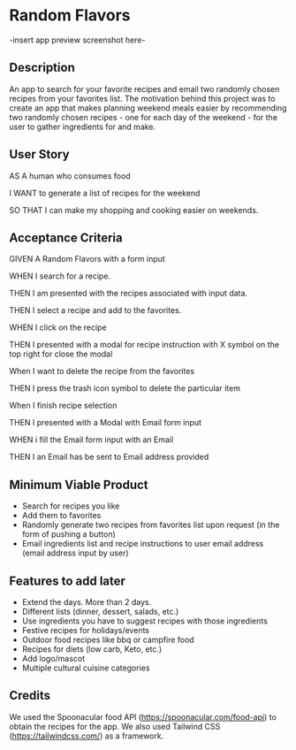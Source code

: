 # Random Flavors

-insert app preview screenshot here-

## Description
An app to search for your favorite recipes and email two randomly chosen recipes from your favorites list. The motivation behind this project was to create an app that makes planning weekend meals easier by recommending two randomly chosen recipes - one for each day of the weekend - for the user to gather ingredients for and make.

## User Story
AS A human who consumes food 

I WANT to generate a list of recipes for the weekend

SO THAT I can make my shopping and cooking easier on weekends.

## Acceptance Criteria

GIVEN A Random Flavors with a form input

WHEN I search for a recipe.

THEN I am presented with the recipes associated with input data.

THEN I select a recipe and add to the favorites.

WHEN I click on the recipe 

THEN I presented with a modal for recipe instruction with X   symbol on the top right  for close the modal

When I want to delete the recipe from the favorites

THEN I press the trash icon symbol to delete the particular item

When I finish recipe selection

THEN I presented with a Modal with Email  form input 

WHEN i fill the Email form input with an Email

THEN I an Email has be sent to Email address provided

## Minimum Viable Product
- Search for recipes you like
- Add them to favorites 
- Randomly generate two recipes from favorites list upon request (in the form of pushing a button)
- Email ingredients list and recipe instructions to user email address (email address input by user)

## Features to add later
- Extend the days. More than 2 days.
- Different lists (dinner, dessert, salads, etc.)
- Use ingredients you have to suggest recipes with those ingredients
- Festive recipes for holidays/events
- Outdoor food recipes like bbq or campfire food 
- Recipes for diets (low carb, Keto, etc.)
- Add logo/mascot
- Multiple cultural cuisine categories

## Credits
We used the Spoonacular food API (https://spoonacular.com/food-api) to obtain the recipes for the app. We also used Tailwind CSS (https://tailwindcss.com/) as a framework.
